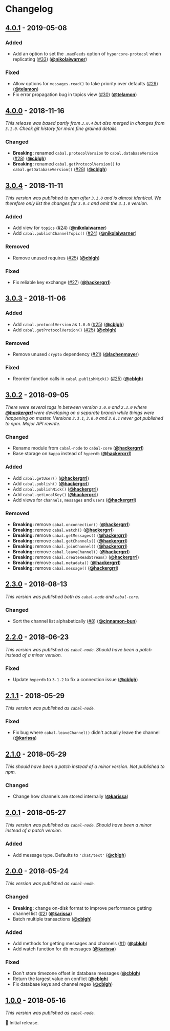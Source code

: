 # Changelog

## [4.0.1] - 2019-05-08

### Added

- Add an option to set the `.maxFeeds` option of `hypercore-protocol` when replicating ([#33](https://github.com/cabal-club/cabal-core/issues/33)) ([**@nikolaiwarner**](https://github.com/nikolaiwarner))

### Fixed

- Allow options for `messages.read()` to take priority over defaults ([#29](https://github.com/cabal-club/cabal-core/issues/29)) ([**@telamon**](https://github.com/telamon))
- Fix error propagation bug in topics view ([#30](https://github.com/cabal-club/cabal-core/issues/30)) ([**@telamon**](https://github.com/telamon))

## [4.0.0] - 2018-11-16

_This release was based partly from `3.0.4` but also merged in changes from `3.1.0`. Check git history for more fine grained details._

### Changed

- **Breaking:** renamed `cabal.protocolVersion` to `cabal.databaseVersion` ([#28](https://github.com/cabal-club/cabal-core/issues/28)) ([**@cblgh**](https://github.com/cblgh))
- **Breaking:** renamed `cabal.getProtocolVersion()` to `cabal.getDatabaseVersion()` ([#28](https://github.com/cabal-club/cabal-core/issues/28)) ([**@cblgh**](https://github.com/cblgh))

## [3.0.4] - 2018-11-11

_This version was published to npm after `3.1.0` and is almost identical. We therefore only list the changes for `3.0.4` and omit the `3.1.0` version._

### Added

- Add view for `topics` ([#24](https://github.com/cabal-club/cabal-core/issues/24)) ([**@nikolaiwarner**](https://github.com/nikolaiwarner))
- Add `cabal.publishChannelTopic()` ([#24](https://github.com/cabal-club/cabal-core/issues/24)) ([**@nikolaiwarner**](https://github.com/nikolaiwarner))

### Removed

- Remove unused requires ([#25](https://github.com/cabal-club/cabal-core/issues/25)) ([**@cblgh**](https://github.com/cblgh))

### Fixed

- Fix reliable key exchange ([#27](https://github.com/cabal-club/cabal-core/issues/27)) ([**@hackergrrl**](https://github.com/hackergrrl))

## [3.0.3] - 2018-11-06

### Added

- Add `cabal.protocolVersion` as `1.0.0` ([#25](https://github.com/cabal-club/cabal-core/issues/25)) ([**@cblgh**](https://github.com/cblgh))
- Add `cabal.getProtocolVersion()` ([#25](https://github.com/cabal-club/cabal-core/issues/25)) ([**@cblgh**](https://github.com/cblgh))

### Removed

- Remove unused `crypto` dependency ([#21](https://github.com/cabal-club/cabal-core/issues/21)) ([**@lachenmayer**](https://github.com/lachenmayer))

### Fixed

- Reorder function calls in `cabal.publishNick()` ([#25](https://github.com/cabal-club/cabal-core/issues/25)) ([**@cblgh**](https://github.com/cblgh))

## [3.0.2] - 2018-09-05

_There were several tags in between version `3.0.0` and `2.3.0` where [**@hackergrrl**](https://github.com/hackergrrl) were developing on a separate branch while things were happening on master. Versions `2.3.1`, `3.0.0` and `3.0.1` never got published to npm. Major API rewrite._

### Changed

- Rename module from `cabal-node` to `cabal-core` ([**@hackergrrl**](https://github.com/hackergrrl))
- Base storage on `kappa` instead of `hyperdb` ([**@hackergrrl**](https://github.com/hackergrrl))

### Added

- Add `cabal.getUser()` ([**@hackergrrl**](https://github.com/hackergrrl))
- Add `cabal.publish()` ([**@hackergrrl**](https://github.com/hackergrrl))
- Add `cabal.publishNick()` ([**@hackergrrl**](https://github.com/hackergrrl))
- Add `cabal.getLocalKey()` ([**@hackergrrl**](https://github.com/hackergrrl))
- Add views for `channels`, `messages` and `users` ([**@hackergrrl**](https://github.com/hackergrrl))

### Removed

- **Breaking:** remove `cabal.onconnection()` ([**@hackergrrl**](https://github.com/hackergrrl))
- **Breaking:** remove `cabal.watch()` ([**@hackergrrl**](https://github.com/hackergrrl))
- **Breaking:** remove `cabal.getMessages()` ([**@hackergrrl**](https://github.com/hackergrrl))
- **Breaking:** remove `cabal.getChannels()` ([**@hackergrrl**](https://github.com/hackergrrl))
- **Breaking:** remove `cabal.joinChannel()` ([**@hackergrrl**](https://github.com/hackergrrl))
- **Breaking:** remove `cabal.leaveChannel()` ([**@hackergrrl**](https://github.com/hackergrrl))
- **Breaking:** remove `cabal.createReadStream()` ([**@hackergrrl**](https://github.com/hackergrrl))
- **Breaking:** remove `cabal.metadata()` ([**@hackergrrl**](https://github.com/hackergrrl))
- **Breaking:** remove `cabal.message()` ([**@hackergrrl**](https://github.com/hackergrrl))

## [2.3.0] - 2018-08-13

_This version was published both as `cabal-node` and `cabal-core`._

### Changed

- Sort the channel list alphabetically ([#8](https://github.com/cabal-club/cabal-core/issues/8)) ([**@cinnamon-bun**](https://github.com/cinnamon-bun))

## [2.2.0] - 2018-06-23

_This version was published as `cabal-node`. Should have been a patch instead of a minor version._

### Fixed

- Update `hyperdb` to `3.1.2` to fix a connection issue ([**@cblgh**](https://github.com/cblgh))

## [2.1.1] - 2018-05-29

_This version was published as `cabal-node`._

### Fixed

- Fix bug where `cabal.leaveChannel()` didn't actually leave the channel ([**@karissa**](https://github.com/karissa))

## [2.1.0] - 2018-05-29

_This should have been a patch instead of a minor version. Not published to npm._

### Changed

- Change how channels are stored internally ([**@karissa**](https://github.com/karissa))

## [2.0.1] - 2018-05-27

_This version was published as `cabal-node`. Should have been a minor instead of a patch version._

### Added

- Add message type. Defaults to `'chat/text'` ([**@cblgh**](https://github.com/cblgh))

## [2.0.0] - 2018-05-24

_This version was published as `cabal-node`._

### Changed

- **Breaking:** change on-disk format to improve performance getting channel list ([#2](https://github.com/cabal-club/cabal-core/issues/2)) ([**@karissa**](https://github.com/karissa))
- Batch multiple transactions ([**@cblgh**](https://github.com/cblgh))

### Added

- Add methods for getting messages and channels ([#1](https://github.com/cabal-club/cabal-core/issues/1)) ([**@cblgh**](https://github.com/cblgh))
- Add watch function for db messages ([**@karissa**](https://github.com/karissa))

### Fixed

- Don't store timezone offset in database messages ([**@cblgh**](https://github.com/cblgh))
- Return the largest value on conflict ([**@cblgh**](https://github.com/cblgh))
- Fix database keys and channel regex ([**@cblgh**](https://github.com/cblgh))

## [1.0.0] - 2018-05-16

_This version was published as `cabal-node`._

:seedling: Initial release.

[4.0.1]: https://github.com/cabal-club/cabal-core/compare/v4.0.0...v4.0.1

[4.0.0]: https://github.com/cabal-club/cabal-core/compare/v3.0.4...v4.0.0

[3.0.4]: https://github.com/cabal-club/cabal-core/compare/v3.0.3...v3.0.4

[3.0.3]: https://github.com/cabal-club/cabal-core/compare/v3.0.2...v3.0.3

[3.0.2]: https://github.com/cabal-club/cabal-core/compare/v2.3.0...v3.0.2

[2.3.0]: https://github.com/cabal-club/cabal-core/compare/v2.2.0...v2.3.0

[2.2.0]: https://github.com/cabal-club/cabal-core/compare/v2.1.1...v2.2.0

[2.1.1]: https://github.com/cabal-club/cabal-core/compare/v2.1.0...v2.1.1

[2.1.0]: https://github.com/cabal-club/cabal-core/compare/v2.0.1...v2.1.0

[2.0.1]: https://github.com/cabal-club/cabal-core/compare/v2.0.0...v2.0.1

[2.0.0]: https://github.com/cabal-club/cabal-core/compare/v1.0.0...v2.0.0

[1.0.0]: https://github.com/cabal-club/cabal-core/releases/tag/v1.0.0
